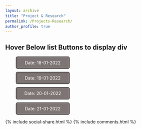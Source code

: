 ```yaml
---
layout: archive
title: "Project & Research"
permalink: /Projects-Research/
author_profile: true
---
```

<style>
.mymultiplediv{
cursor:pointer;
}
.mymultiplediv{
width: 150px;
border: 1px solid #ccc;
margin: 10px;
padding: 10px;
color: #fff;
border-radius: 5px;
border: 1px solid #000;
background: #7d7474;
text-align: center;
}
.mydiv{
display:none;
padding:10px;
text-align:center;
}
.mydiv img{
margin: 0 auto;
}
.mydiv span{
text-align: center;
background: #ffdede;
padding: 6px 10px;
display: block;
width: 100px;
border: 1px solid #d47c7c;
margin: 8px auto;
}
</style>
<script>
$(document).ready(function(){
$('.mymultiplediv').mouseover(function() {
myvar = this.id;
$("div.mydiv").hide();
$('#div'+myvar).show();
});
});
</script>
<h2 class="text-center heading">Hover Below list Buttons to display div</h2>
<div class="text-center">
<ul class="list-inline">
<li class="mymultiplediv" id="one">Date: 18-01-2022</li>
<li class="mymultiplediv" id="two">Date: 19-01-2022</li>
<li class="mymultiplediv" id="three">Date: 20-01-2022</li>
<li class="mymultiplediv" id="fore">Date: 21-01-2022</li>
</ul>
</div>
<div class="mydiv" id="divone"><img src="https://github.com/YonSci/yon_academic/blob/master/images/day19.png?raw=true width="300" height="300" " alt="Date: 18-01-2022" class="img-responsive img-thumbnail"/><span>Manager</span></div>
<div class="mydiv" id="divtwo"><img src="https://github.com/YonSci/yon_academic/blob/22312f43733f3b9e910941e2cbb1b2a984e4958a/images/day19.png width="300" height="300" " alt="Date: 19-01-2022" class="img-responsive img-thumbnail"/><span>HR</span></div>
<div class="mydiv" id="divthree"><img src="https://github.com/YonSci/yon_academic/blob/22312f43733f3b9e910941e2cbb1b2a984e4958a/images/day20.png width="300" height="300" " alt="Date: 20-01-2022" class="img-responsive img-thumbnail"/><span>Developer</span></div>
<div class="mydiv" id="divfore"><img src="https://github.com/YonSci/yon_academic/blob/22312f43733f3b9e910941e2cbb1b2a984e4958a/images/day21.png width="300" height="300" " alt="Date: 21-01-2022" class="img-responsive img-thumbnail"/><span>Designer</span></div>


{% include social-share.html %}
{% include comments.html %}
